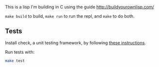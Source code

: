This is a lisp I'm building in C using the guide http://buildyourownlisp.com/

`make build` to build, `make run` to run the repl, and `make` to do both.

## Tests

Install check, a unit testing framework, by following [these instructions](http://check.sourceforge.net/web/install.html).

Run tests with:

```sh
make test
```
